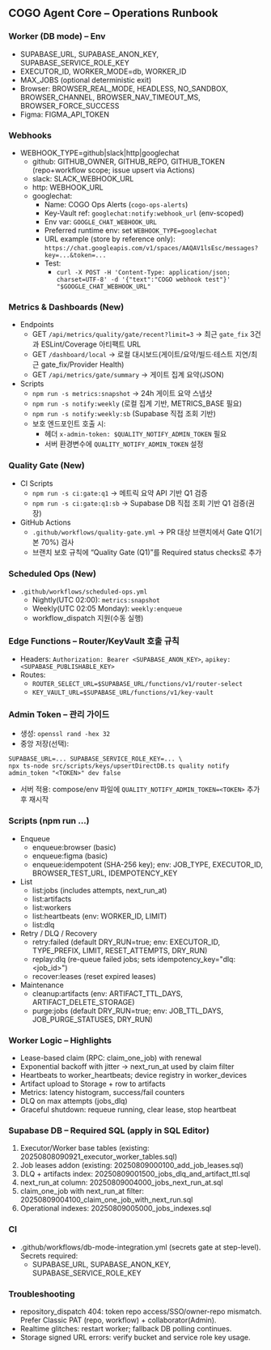 ## COGO Agent Core – Operations Runbook

### Worker (DB mode) – Env
- SUPABASE_URL, SUPABASE_ANON_KEY, SUPABASE_SERVICE_ROLE_KEY
- EXECUTOR_ID, WORKER_MODE=db, WORKER_ID
- MAX_JOBS (optional deterministic exit)
- Browser: BROWSER_REAL_MODE, HEADLESS, NO_SANDBOX, BROWSER_CHANNEL, BROWSER_NAV_TIMEOUT_MS, BROWSER_FORCE_SUCCESS
- Figma: FIGMA_API_TOKEN

### Webhooks
- WEBHOOK_TYPE=github|slack|http|googlechat
  - github: GITHUB_OWNER, GITHUB_REPO, GITHUB_TOKEN (repo+workflow scope; issue upsert via Actions)
  - slack: SLACK_WEBHOOK_URL
  - http: WEBHOOK_URL
  - googlechat:
    - Name: COGO Ops Alerts (`cogo-ops-alerts`)
    - Key-Vault ref: `googlechat:notify:webhook_url` (env-scoped)
    - Env var: `GOOGLE_CHAT_WEBHOOK_URL`
    - Preferred runtime env: set `WEBHOOK_TYPE=googlechat`
    - URL example (store by reference only): `https://chat.googleapis.com/v1/spaces/AAQAV1lsEsc/messages?key=...&token=...`
    - Test:
      - `curl -X POST -H 'Content-Type: application/json; charset=UTF-8' -d '{"text":"COGO webhook test"}' "$GOOGLE_CHAT_WEBHOOK_URL"`

### Metrics & Dashboards (New)
- Endpoints
  - GET `/api/metrics/quality/gate/recent?limit=3` → 최근 `gate_fix` 3건과 ESLint/Coverage 아티팩트 URL
  - GET `/dashboard/local` → 로컬 대시보드(게이트/요약/빌드·테스트 지연/최근 gate_fix/Provider Health)
  - GET `/api/metrics/gate/summary` → 게이트 집계 요약(JSON)
- Scripts
  - `npm run -s metrics:snapshot` → 24h 게이트 요약 스냅샷
  - `npm run -s notify:weekly` (로컬 집계 기반, METRICS_BASE 필요)
  - `npm run -s notify:weekly:sb` (Supabase 직접 조회 기반)
  - 보호 엔드포인트 호출 시:
    - 헤더 `x-admin-token: $QUALITY_NOTIFY_ADMIN_TOKEN` 필요
    - 서버 환경변수에 `QUALITY_NOTIFY_ADMIN_TOKEN` 설정

### Quality Gate (New)
- CI Scripts
  - `npm run -s ci:gate:q1` → 메트릭 요약 API 기반 Q1 검증
  - `npm run -s ci:gate:q1:sb` → Supabase DB 직접 조회 기반 Q1 검증(권장)
- GitHub Actions
  - `.github/workflows/quality-gate.yml` → PR 대상 브랜치에서 Gate Q1(기본 70%) 검사
  - 브랜치 보호 규칙에 “Quality Gate (Q1)”를 Required status checks로 추가

### Scheduled Ops (New)
- `.github/workflows/scheduled-ops.yml`
  - Nightly(UTC 02:00): `metrics:snapshot`
  - Weekly(UTC 02:05 Monday): `weekly:enqueue`
  - workflow_dispatch 지원(수동 실행)

### Edge Functions – Router/KeyVault 호출 규칙
- Headers: `Authorization: Bearer <SUPABASE_ANON_KEY>`, `apikey: <SUPABASE_PUBLISHABLE_KEY>`
- Routes:
  - `ROUTER_SELECT_URL=$SUPABASE_URL/functions/v1/router-select`
  - `KEY_VAULT_URL=$SUPABASE_URL/functions/v1/key-vault`

### Admin Token – 관리 가이드
- 생성: `openssl rand -hex 32`
- 중앙 저장(선택):
```
SUPABASE_URL=... SUPABASE_SERVICE_ROLE_KEY=... \
npx ts-node src/scripts/keys/upsertDirectDB.ts quality notify admin_token "<TOKEN>" dev false
```
- 서버 적용: compose/env 파일에 `QUALITY_NOTIFY_ADMIN_TOKEN=<TOKEN>` 추가 후 재시작


### Scripts (npm run …)
- Enqueue
  - enqueue:browser (basic)
  - enqueue:figma (basic)
  - enqueue:idempotent (SHA-256 key); env: JOB_TYPE, EXECUTOR_ID, BROWSER_TEST_URL, IDEMPOTENCY_KEY
- List
  - list:jobs (includes attempts, next_run_at)
  - list:artifacts
  - list:workers
  - list:heartbeats (env: WORKER_ID, LIMIT)
  - list:dlq
- Retry / DLQ / Recovery
  - retry:failed (default DRY_RUN=true; env: EXECUTOR_ID, TYPE_PREFIX, LIMIT, RESET_ATTEMPTS, DRY_RUN)
  - replay:dlq (re-queue failed jobs; sets idempotency_key="dlq:<job_id>")
  - recover:leases (reset expired leases)
- Maintenance
  - cleanup:artifacts (env: ARTIFACT_TTL_DAYS, ARTIFACT_DELETE_STORAGE)
  - purge:jobs (default DRY_RUN=true; env: JOB_TTL_DAYS, JOB_PURGE_STATUSES, DRY_RUN)

### Worker Logic – Highlights
- Lease-based claim (RPC: claim_one_job) with renewal
- Exponential backoff with jitter → next_run_at used by claim filter
- Heartbeats to worker_heartbeats; device registry in worker_devices
- Artifact upload to Storage + row to artifacts
- Metrics: latency histogram, success/fail counters
- DLQ on max attempts (jobs_dlq)
- Graceful shutdown: requeue running, clear lease, stop heartbeat

### Supabase DB – Required SQL (apply in SQL Editor)
1) Executor/Worker base tables (existing: 20250808090921_executor_worker_tables.sql)
2) Job leases addon (existing: 20250809000100_add_job_leases.sql)
3) DLQ + artifacts index: 20250809001500_jobs_dlq_and_artifact_ttl.sql
4) next_run_at column: 20250809004000_jobs_next_run_at.sql
5) claim_one_job with next_run_at filter: 20250809004100_claim_one_job_with_next_run.sql
6) Operational indexes: 20250809005000_jobs_indexes.sql

### CI
- .github/workflows/db-mode-integration.yml (secrets gate at step-level). Secrets required:
  - SUPABASE_URL, SUPABASE_ANON_KEY, SUPABASE_SERVICE_ROLE_KEY

### Troubleshooting
- repository_dispatch 404: token repo access/SSO/owner-repo mismatch. Prefer Classic PAT (repo, workflow) + collaborator(Admin).
- Realtime glitches: restart worker; fallback DB polling continues.
- Storage signed URL errors: verify bucket and service role key usage.



